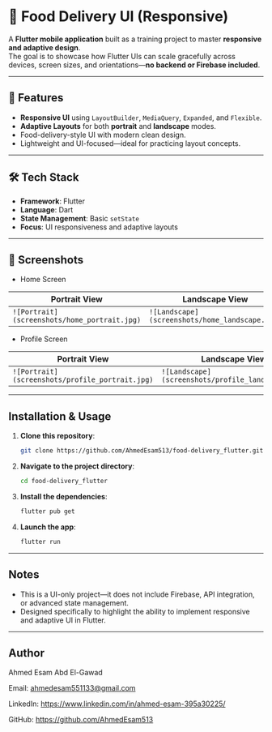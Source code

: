 # 🍔 Food Delivery UI (Responsive)

A **Flutter mobile application** built as a training project to master **responsive and adaptive design**.  
The goal is to showcase how Flutter UIs can scale gracefully across devices, screen sizes, and orientations—**no backend or Firebase included**.

---

## 🚀 Features
-  **Responsive UI** using `LayoutBuilder`, `MediaQuery`, `Expanded`, and `Flexible`.
-  **Adaptive Layouts** for both **portrait** and **landscape** modes.
-  Food-delivery-style UI with modern clean design.
-  Lightweight and UI-focused—ideal for practicing layout concepts.

---

## 🛠 Tech Stack
- **Framework**: Flutter
- **Language**: Dart
- **State Management**: Basic `setState`
- **Focus**: UI responsiveness and adaptive layouts

---

## 📱 Screenshots
- Home Screen

| Portrait View                                | Landscape View                                    |
|----------------------------------------------|---------------------------------------------------|
| `![Portrait](screenshots/home_portrait.jpg)` | `![Landscape](screenshots/home_landscape.jpg)`    |


- Profile Screen

| Portrait View                                   | Landscape View                                    |
|-------------------------------------------------|---------------------------------------------------|
| `![Portrait](screenshots/profile_portrait.jpg)` | `![Landscape](screenshots/profile_landscape.jpg)` |

---

##  Installation & Usage
1. **Clone this repository**:
   ```bash
   git clone https://github.com/AhmedEsam513/food-delivery_flutter.git
    ```
2. **Navigate to the project directory**:
    ```bash
    cd food-delivery_flutter
   ```
3. **Install the dependencies**:
    ```bash
    flutter pub get
    ```
4. **Launch the app**:
    ```bash
    flutter run
   ```
   
---

## Notes
- This is a UI-only project—it does not include Firebase, API integration, or advanced state management.
- Designed specifically to highlight the ability to implement responsive and adaptive UI in Flutter.

---

## Author
Ahmed Esam Abd El-Gawad

Email: ahmedesam551133@gmail.com

LinkedIn: https://www.linkedin.com/in/ahmed-esam-395a30225/

GitHub: https://github.com/AhmedEsam513
